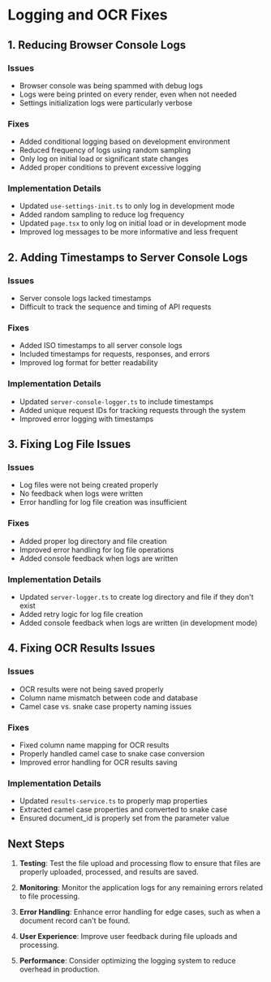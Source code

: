 # Logging and OCR Fixes

## 1. Reducing Browser Console Logs

### Issues
- Browser console was being spammed with debug logs
- Logs were being printed on every render, even when not needed
- Settings initialization logs were particularly verbose

### Fixes
- Added conditional logging based on development environment
- Reduced frequency of logs using random sampling
- Only log on initial load or significant state changes
- Added proper conditions to prevent excessive logging

### Implementation Details
- Updated `use-settings-init.ts` to only log in development mode
- Added random sampling to reduce log frequency
- Updated `page.tsx` to only log on initial load or in development mode
- Improved log messages to be more informative and less frequent

## 2. Adding Timestamps to Server Console Logs

### Issues
- Server console logs lacked timestamps
- Difficult to track the sequence and timing of API requests

### Fixes
- Added ISO timestamps to all server console logs
- Included timestamps for requests, responses, and errors
- Improved log format for better readability

### Implementation Details
- Updated `server-console-logger.ts` to include timestamps
- Added unique request IDs for tracking requests through the system
- Improved error logging with timestamps

## 3. Fixing Log File Issues

### Issues
- Log files were not being created properly
- No feedback when logs were written
- Error handling for log file creation was insufficient

### Fixes
- Added proper log directory and file creation
- Improved error handling for log file operations
- Added console feedback when logs are written

### Implementation Details
- Updated `server-logger.ts` to create log directory and file if they don't exist
- Added retry logic for log file creation
- Added console feedback when logs are written (in development mode)

## 4. Fixing OCR Results Issues

### Issues
- OCR results were not being saved properly
- Column name mismatch between code and database
- Camel case vs. snake case property naming issues

### Fixes
- Fixed column name mapping for OCR results
- Properly handled camel case to snake case conversion
- Improved error handling for OCR results saving

### Implementation Details
- Updated `results-service.ts` to properly map properties
- Extracted camel case properties and converted to snake case
- Ensured document_id is properly set from the parameter value

## Next Steps

1. **Testing**: Test the file upload and processing flow to ensure that files are properly uploaded, processed, and results are saved.

2. **Monitoring**: Monitor the application logs for any remaining errors related to file processing.

3. **Error Handling**: Enhance error handling for edge cases, such as when a document record can't be found.

4. **User Experience**: Improve user feedback during file uploads and processing.

5. **Performance**: Consider optimizing the logging system to reduce overhead in production.
